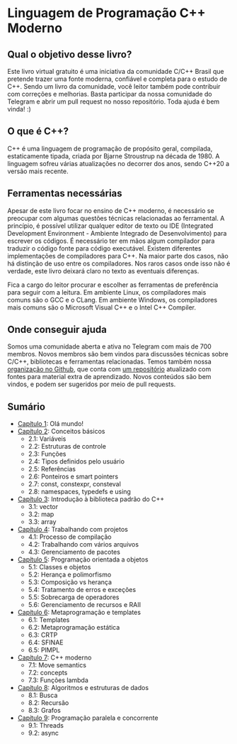 # Linguagem de Programação C++ Moderno

## Qual o objetivo desse livro?

Este livro virtual gratuito é uma iniciativa da comunidade C/C++ Brasil que pretende trazer uma fonte moderna, confiável e completa para o estudo de C++. Sendo um livro da comunidade, você leitor também pode contribuir com correções e melhorias. Basta participar da nossa comunidade do Telegram e abrir um pull request no nosso repositório. Toda ajuda é bem vinda! :)


## O que é C++?

C++ é uma linguagem de programação de propósito geral, compilada, estaticamente tipada, criada por Bjarne Stroustrup na década de 1980. A linguagem sofreu várias atualizações no decorrer dos anos, sendo C++20 a versão mais recente.


## Ferramentas necessárias

Apesar de este livro focar no ensino de C++ moderno, é necessário se preocupar com algumas questões técnicas relacionadas ao ferramental. A princípio, é possível utilizar qualquer editor de texto ou IDE (Integrated Development Environment - Ambiente Integrado de Desenvolvimento) para escrever os códigos. É necessário ter em mãos algum compilador para traduzir o código fonte para código executável. Existem diferentes implementações de compiladores para C++. Na maior parte dos casos, não há distinção de uso entre os compiladores. Nos raros casos onde isso não é verdade, este livro deixará claro no texto as eventuais diferenças.

Fica a cargo do leitor procurar e escolher as ferramentas de preferência para seguir com a leitura. Em ambiente Linux, os compiladores mais comuns são o GCC e o CLang. Em ambiente Windows, os compiladores mais comuns são o Microsoft Visual C++ e o Intel C++ Compiler.


## Onde conseguir ajuda

Somos uma comunidade aberta e ativa no Telegram com mais de 700 membros. Novos membros são bem vindos para discussões técnicas sobre C/C++, bibliotecas e ferramentas relacionadas. Temos também nossa [organização no Github](https://github.com/cppbrasil/), que conta com [um repositório](https://github.com/cppbrasil/material-de-aprendizado) atualizado com fontes para material extra de aprendizado. Novos conteúdos são bem vindos, e podem ser sugeridos por meio de pull requests.


## Sumário

- [Capítulo 1](./capitulo1.md): Olá mundo!
- [Capítulo 2](./capitulo2.md): Conceitos básicos
    - 2.1: Variáveis
    - 2.2: Estruturas de controle
    - 2.3: Funções
    - 2.4: Tipos definidos pelo usuário
    - 2.5: Referências
    - 2.6: Ponteiros e smart pointers
    - 2.7: const, constexpr, consteval
    - 2.8: namespaces, typedefs e using
- [Capítulo 3](./capitulo3.md): Introdução à biblioteca padrão do C++
    - 3.1: vector
    - 3.2: map
    - 3.3: array
- [Capítulo 4](./capitulo4.md): Trabalhando com projetos
    - 4.1: Processo de compilação
    - 4.2: Trabalhando com vários arquivos
    - 4.3: Gerenciamento de pacotes
- [Capítulo 5](./capitulo5.md): Programação orientada a objetos
    - 5.1: Classes e objetos
    - 5.2: Herança e polimorfismo
    - 5.3: Composição vs herança
    - 5.4: Tratamento de erros e exceções
    - 5.5: Sobrecarga de operadores
    - 5.6: Gerenciamento de recursos e RAII
- [Capítulo 6](./capitulo6.md): Metaprogramação e templates
    - 6.1: Templates
    - 6.2: Metaprogramação estática
    - 6.3: CRTP
    - 6.4: SFINAE
    - 6.5: PIMPL
- [Capítulo 7](./capitulo7.md): C++ moderno
    - 7.1: Move semantics
    - 7.2: concepts
    - 7.3: Funções lambda
- [Capítulo 8](./capitulo8.md): Algoritmos e estruturas de dados
    - 8.1: Busca
    - 8.2: Recursão
    - 8.3: Grafos
- [Capítulo 9](./capitulo9.md): Programação paralela e concorrente
    - 9.1: Threads
    - 9.2: async
